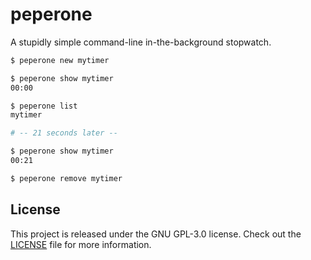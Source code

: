 # peperone

A stupidly simple command-line in-the-background stopwatch.

```bash
$ peperone new mytimer

$ peperone show mytimer
00:00

$ peperone list
mytimer

# -- 21 seconds later --

$ peperone show mytimer
00:21

$ peperone remove mytimer
```

## License
This project is released under the GNU GPL-3.0 license.
Check out the [LICENSE](LICENSE) file for more information.

